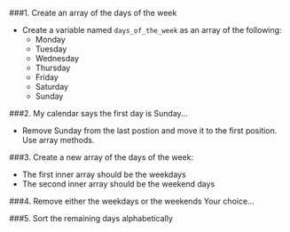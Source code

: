 ###1. Create an array of the days of the week
- Create a variable named `days_of_the_week` as an array of the following:
    - Monday
    - Tuesday
    - Wednesday
    - Thursday
    - Friday
    - Saturday
    - Sunday

###2. My calendar says the first day is Sunday...
- Remove Sunday from the last postion and move it to the first position.  Use array methods.

###3. Create a new array of the days of the week:
- The first inner array should be the weekdays
- The second inner array should be the weekend days

###4. Remove either the weekdays or the weekends
Your choice...

###5. Sort the remaining days alphabetically